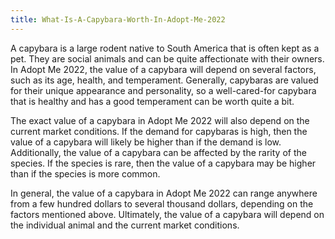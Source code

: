 ```yaml
---
title: What-Is-A-Capybara-Worth-In-Adopt-Me-2022
---
```


A capybara is a large rodent native to South America that is often kept as a pet. They are social animals and can be quite affectionate with their owners. In Adopt Me 2022, the value of a capybara will depend on several factors, such as its age, health, and temperament. Generally, capybaras are valued for their unique appearance and personality, so a well-cared-for capybara that is healthy and has a good temperament can be worth quite a bit. 

The exact value of a capybara in Adopt Me 2022 will also depend on the current market conditions. If the demand for capybaras is high, then the value of a capybara will likely be higher than if the demand is low. Additionally, the value of a capybara can be affected by the rarity of the species. If the species is rare, then the value of a capybara may be higher than if the species is more common. 

In general, the value of a capybara in Adopt Me 2022 can range anywhere from a few hundred dollars to several thousand dollars, depending on the factors mentioned above. Ultimately, the value of a capybara will depend on the individual animal and the current market conditions.